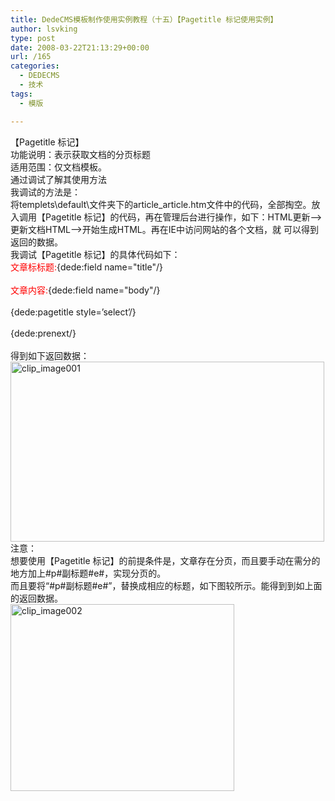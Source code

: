 ```yaml
---
title: DedeCMS模板制作使用实例教程（十五）【Pagetitle 标记使用实例】
author: lsvking
type: post
date: 2008-03-22T21:13:29+00:00
url: /165
categories:
  - DEDECMS
  - 技术
tags:
  - 模版

---
```

【Pagetitle 标记】   
功能说明：表示获取文档的分页标题   
适用范围：仅文档模板。   
通过调试了解其使用方法   
我调试的方法是：   
将templets\default\文件夹下的article_article.htm文件中的代码，全部掏空。放入调用【Pagetitle 标记】的代码，再在管理后台进行操作，如下：HTML更新&#8211;>更新文档HTML&#8211;>开始生成HTML。再在IE中访问网站的各个文档，就 可以得到返回的数据。   
我调试【Pagetitle 标记】的具体代码如下：   
<font color="red">文章标标题:</font>{dede:field name="title"/}<br />   
<font color="red">文章内容:</font>{dede:field name="body"/}<br />   
{dede:pagetitle style=&#8217;select&#8217;/}<br />   
{dede:prenext/} <br />   
得到如下返回数据：   
[<img style="border-right: 0px; border-top: 0px; border-left: 0px; border-bottom: 0px" height="288" alt="clip_image001" src="http://lsvking.longshe.net/wp-content/uploads/2008/03/windowslivewriterdedecmspagetitle-129b0clip-image001-thumb.gif" width="502" border="0" />][1]   
注意：   
想要使用【Pagetitle 标记】的前提条件是，文章存在分页，而且要手动在需分的地方加上#p#副标题#e#，实现分页的。   
而且要将&#8220;#p#副标题#e#&#8221;，替换成相应的标题，如下图较所示。能得到到如上面的返回数据。   
[<img style="border-right: 0px; border-top: 0px; border-left: 0px; border-bottom: 0px" height="299" alt="clip_image002" src="http://lsvking.longshe.net/wp-content/uploads/2008/03/windowslivewriterdedecmspagetitle-129b0clip-image002-thumb.gif" width="358" border="0" />][2]

 [1]: http://lsvking.longshe.net/wp-content/uploads/2008/03/windowslivewriterdedecmspagetitle-129b0clip-image001-2.gif
 [2]: http://lsvking.longshe.net/wp-content/uploads/2008/03/windowslivewriterdedecmspagetitle-129b0clip-image002-2.gif